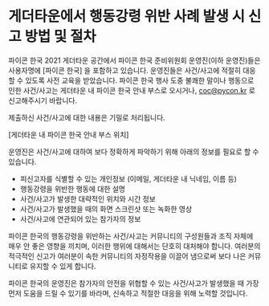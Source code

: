 # 게더타운에서 행동강령 위반 사례 발생 시 신고 방법 및 절차

파이콘 한국 2021 게더타운 공간에서 파이콘 한국 준비위원회 운영진(이하 운영진)들은 사용자명에 [파이콘 한국] 을 포함하고 있습니다. 
운영진들은 사건/사고에 적절히 대응할 수 있도록 사전 교육을 받았습니다. 파이콘 한국 행사 도중 불쾌한 말이나 행동으로 인한 사건/사고는 게더타운 내 파이콘 한국 안내 부스로 오시거나, coc@pycon.kr 로 신고해주시기 바랍니다. 

제출하신 사건/사고에 대한 내용은 기밀로 처리됩니다.

[게더타운 내 파이콘 한국 안내 부스 위치]

운영진은 사건/사고에 대하여 보다 정확하게 파악하기 위해 아래의 정보를 필요로 할 수 있습니다.

- 피신고자를 식별할 수 있는 개인정보 (이메일, 게더타운 내 닉네임, 이름 등)
- 행동강령을 위반한 행동에 대한 설명
- 사건/사고가 발생한 대략적인 위치와 시간 정보
- 사건/사고가 발생했을 때의 화면 스크린샷 또는 녹화한 영상
- 사건/사고에 연관되어 있는 참가자의 정보

파이콘 한국의 행동강령을 위반하는 사건/사고는 커뮤니티의 구성원들과 조직 자체에 매우 안 좋은 영향을 끼치며, 이러한 행위에 대해서는 단호히 대처해야 합니다. 여러분의 적극적인 신고가 여러분이 속한 커뮤니티의 자정작용을 이끌어 냄으로써 보다 나은 커뮤니티로 유지할 수 있게 합니다.

파이콘 한국의 운영진은 참가자의 안전을 위협할 수 있는 사건/사고가 발생했을 때 가장 먼저 도움을 드릴 수 있기를 바라며, 신속하고 적절한 대응을 위해 노력할 것입니다.
